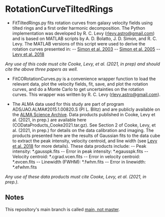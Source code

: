 # RotationCurveTiltedRings
- FitTiltedRings.py fits rotation curves from galaxy velocity fields using tilted rings and a first order harmonic decomposition. The Python implementation was developed by R. C. Levy (rlevy.astro@gmail.com) and is based on MATLAB scripts by A. D. Bolatto, J. D. Simon, and R. C. Levy. The MATLAB versions of this script were used to derive the rotation curves presented in:
-- [Simon et al. 2003](https://ui.adsabs.harvard.edu/abs/2003ApJ...596..957S/abstract)
-- [Simon et al. 2005](https://ui.adsabs.harvard.edu/abs/2005ApJ...621..757S/abstract)
-- [Levy et al. 2018](https://ui.adsabs.harvard.edu/abs/2018ApJ...860...92L/abstract)

*Any use of this code must cite Cooke, Levy, et al. (2021, in prep) and should cite the above three papers as well.*

- FitCORotationCurves.py is a convenience wrapper function to load the relevant data, plot the velocity fields, fit, save, and plot the rotation curves, and do a Monte Carlo to get uncertainties on the rotation curves. This wrapper was written by R. C. Levy (rlevy.astro@gmail.com).

- The ALMA data used for this study are part of program ADS/JAO.ALMA#2015.1.00820.S (PI L. Blitz) and are publicly available on the [ALMA Science Archive](https://almascience.nrao.edu/asax/). Data products published in Cooke, Levy et al. (2021, in prep.) are available here (CODataProducts_Cooke2021.tar.gz). See Section 2 of Cooke, Levy, et al. (2021, in prep.) for details on the data calibration and imaging. The products presented here are the results of Gaussian fits to the data cube to extract the peak intensity, velocity centroid, and line width (see [Levy et al. 2018](https://ui.adsabs.harvard.edu/abs/2018ApJ...860...92L/abstract) for more details). These data products include:
-- Peak intensity: \*.gausspk.fits
-- Error in peak intensity: \*.egausspk.fits
-- Velocity centroid: \*.cgrad.vcen.fits
-- Error in velocity centroid: \*.evcen.fits
-- Linewidth (FWHM): \*.fwhm.fits
-- Error in linewidth: \*.efwhm.fits

*Any use of these data products must cite Cooke, Levy, et al. (2021, in prep.).*

## Notes
This repository's main branch is called [main, not master](https://www.cnet.com/news/microsofts-github-is-removing-coding-terms-like-master-and-slave/).
